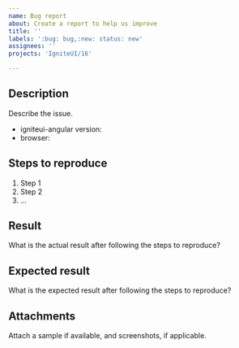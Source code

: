 ```yaml
---
name: Bug report
about: Create a report to help us improve
title: ''
labels: ':bug: bug,:new: status: new'
assignees: ''
projects: 'IgniteUI/16'

---
```


## Description  
Describe the issue.

 * igniteui-angular version: 
 * browser: 

## Steps to reproduce  

1. Step 1
2. Step 2
3. ...

## Result  
What is the actual result after following the steps to reproduce?

## Expected result  
What is the expected result after following the steps to reproduce?


## Attachments  
Attach a sample if available, and screenshots, if applicable.  


